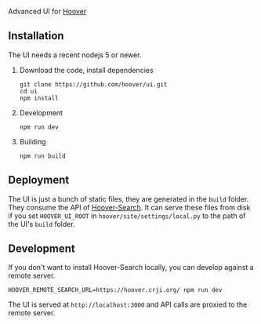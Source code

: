 Advanced UI for [Hoover](https://hoover.github.io)

## Installation

The UI needs a recent nodejs 5 or newer.

1.  Download the code, install dependencies

    ```shell
    git clone https://github.com/hoover/ui.git
    cd ui
    npm install
    ```

2.  Development

    ```shell
    npm run dev
    ```

3.  Building

    ```shell
    npm run build
    ```

## Deployment

The UI is just a bunch of static files, they are generated in the `build`
folder. They consume the API of
[Hoover-Search](https://github.com/hoover/search). It can serve these files
from disk if you set `HOOVER_UI_ROOT` in `hoover/site/settings/local.py` to the
path of the UI's `build` folder.

## Development

If you don't want to install Hoover-Search locally, you can develop against a
remote server.

```shell
HOOVER_REMOTE_SEARCH_URL=https://hoover.crji.org/ npm run dev
```

The UI is served at `http://localhost:3000` and API calls are proxied to the
remote server.
